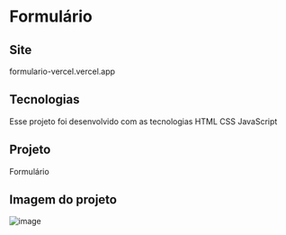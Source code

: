 # Formulário
## Site 
formulario-vercel.vercel.app


## Tecnologias
Esse projeto foi desenvolvido com as tecnologias 
HTML 
CSS
JavaScript

## Projeto 

Formulário 

## Imagem do projeto
![image](https://user-images.githubusercontent.com/103325619/212176626-e07e8405-2adf-40f6-a950-a0973851087b.png)




